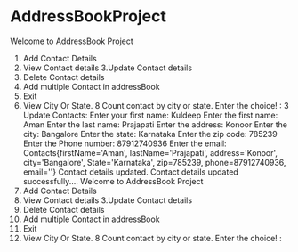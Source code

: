 # AddressBookProject


Welcome to AddressBook Project
1. Add Contact Details
2. View Contact details
3.Update Contact details
4. Delete Contact details
5. Add multiple Contact in addressBook
6. Exit 
7. View City Or State.
8 Count contact by city or state.
Enter the choice! :
3
Update Contacts: 
Enter your first name: 
Kuldeep
Enter the first name: 
Aman
Enter the last name: 
Prajapati
Enter the address: 
Konoor
Enter the city: 
Bangalore
Enter the state: 
Karnataka
Enter the zip code: 
785239
Enter the Phone number: 
87912740936
Enter the email: 
Contacts{firstName='Aman', lastName='Prajapati', address='Konoor', city='Bangalore', State='Karnataka', zip=785239, phone=87912740936, email=''}
Contact details updated.
Contact details updated successfully....
Welcome to AddressBook Project
1. Add Contact Details
2. View Contact details
3.Update Contact details
4. Delete Contact details
5. Add multiple Contact in addressBook
6. Exit 
7. View City Or State.
8 Count contact by city or state.
Enter the choice! :
